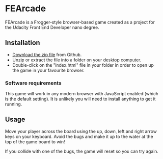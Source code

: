 # FEArcade

FEArcade is a Frogger-style browser-based game created as a project for the Udacity Front End Developer nano degree.

## Installation

- [Download the zip file](https://github.com/sherpin42/FEArcade/archive/master.zip) from Github.
- Unzip or extract the file into a folder on your desktop computer.
- Double-click on the "index.html" file in your folder in order to open up the game in your favourite browser.

### Software requirements

This game will work in any modern browser with JavaScript enabled (which is the default setting). It is unlikely you will need to install anything to get it running.

## Usage

Move your player across the board using the up, down, left and right arrow keys on your keyboard. Avoid the bugs and make it up to the water at the top of the game board to win! 

If you collide with one of the bugs, the game will reset so you can try again.